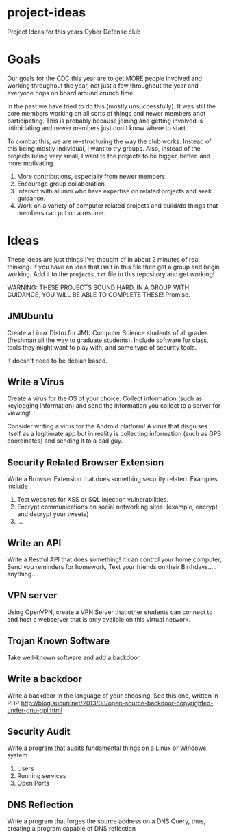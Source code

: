 project-ideas
=============

Project Ideas for this years Cyber Defense club



Goals
=====
Our goals for the CDC this year are to get MORE people involved and working throughout the year, 
not just a few throughout the year and everyone hops on board around crunch time.

In the past we have tried to do this (mostly unsuccessfully). It was still the core members working on all sorts 
of things and newer members anot participating. This is probably because joining and getting involved is 
intimidating and newer members just don't know where to start.

To combat this, we are re-structuring the way the club works. Instead of this being mostly individual,
I want to try groups. Also, instead of the projects being very small, I want to the projects to be bigger, better, 
and more motivating.

1. More contributions, especially from newer members.
2. Encourage group collaboration.
3. Interact with alumni who have expertise on related projects and seek guidance.
4. Work on a variety of computer related projects and build/do things that members can put on a resume.

Ideas
=====

These ideas are just things I've thought of in about 2 minutes of real thinking.
If you have an idea that isn't in this file then get a group and begin working. 
Add it to the `projects.txt` file in this repository and get working! 


WARNING: THESE PROJECTS SOUND HARD. IN A GROUP WITH GUIDANCE, YOU WILL BE ABLE TO COMPLETE THESE! Promise.

JMUbuntu
--------
Create a Linux Distro for JMU Computer Science students of all grades (freshman all the way to graduate students).
Include software for class, tools they might want to play with, and some type of security tools.

It doesn't need to be debian based.

Write a Virus
-------------
Create a virus for the OS of your choice. Collect information (such as keylogging information) and send the
information you collect to a server for viewing!

Consider writing a virus for the Android platform! A virus that disguises itself as a legitimate app but
in reality is collecting information (such as GPS coordinates) and sending it to a bad guy.

Security Related Browser Extension
----------------------------------
Write a Browser Extension that does something security related.
Examples include
1. Test websites for XSS or SQL injection vulnerabilities.
2. Encrypt communications on social networking sites. (example, encrypt and decrypt your tweets)
3. ...

Write an API
------------
Write a Restful API that does something! 
It can control your home computer, Send you reminders for homework, Text your friends on their Birthdays.....
anything....

VPN server
----------
Using OpenVPN, create a VPN Server that other students can connect to and host a webserver that is only
availble on this virtual network. 

Trojan Known Software
---------------------
Take well-known software and add a backdoor. 

Write a backdoor
----------------
Write a backdoor in the language of your choosing. See this one, written in PHP
http://blog.sucuri.net/2013/08/open-source-backdoor-copyrighted-under-gnu-gpl.html

Security Audit
--------------
Write a program that audits fundamental things on a Linux or Windows system
1. Users
2. Running services
3. Open Ports

DNS Reflection
--------------
Write a program that forges the source address on a DNS Query, thus, creating a program capable of DNS reflection










